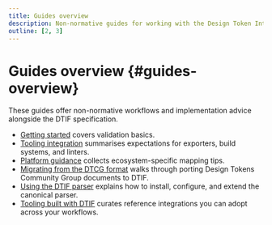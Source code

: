```yaml
---
title: Guides overview
description: Non-normative guides for working with the Design Token Interchange Format.
outline: [2, 3]
---
```


# Guides overview {#guides-overview}

These guides offer non-normative workflows and implementation advice alongside the DTIF specification.

- [Getting started](./getting-started.md#getting-started) covers validation basics.
- [Tooling integration](./tooling.md#tooling-integration) summarises expectations for exporters, build systems, and linters.
- [Platform guidance](./platform-guidance.md#platform-guidance) collects ecosystem-specific mapping tips.
- [Migrating from the DTCG format](./migrating-from-dtcg.md#migrating-from-dtcg) walks through porting Design Tokens Community Group documents to DTIF.
- [Using the DTIF parser](./dtif-parser.md#dtif-parser-guide) explains how to install, configure, and extend the canonical parser.
- [Tooling built with DTIF](/tooling/) curates reference integrations you can adopt across your workflows.
